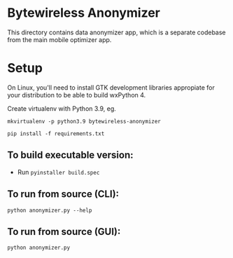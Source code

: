 Bytewireless Anonymizer
=======================

This directory contains data anonymizer app, which is a separate codebase from 
the main mobile optimizer app.

Setup
=====

On Linux, you'll need to install GTK development libraries appropiate for your distribution 
to be able to build wxPython 4.

Create virtualenv with Python 3.9, eg. 

`mkvirtualenv -p python3.9 bytewireless-anonymizer`

`pip install -f requirements.txt`

To build executable version:
----------------------------
* Run `pyinstaller build.spec`

To run from source (CLI):
-------------------------
`python anonymizer.py --help`

To run from source (GUI):
-------------------------
`python anonymizer.py`
